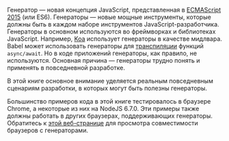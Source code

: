 Генератор — новая концепция JavaScript, представленная в [ECMAScript 2015](http://www.ecma-international.org/ecma-262/6.0/) (или ES6). Генераторы — новые мощные инструменты, которые должны быть в каждом наборе инструментов JavaScript-разработчика. Генераторы в основном используются во фреймворках и библиотеках JavaScript. Например, [Koa](http://koajs.com) использует генераторы в качестве мидлвара. Babel может использовать генераторы для [транспиляции](https://babeljs.io/docs/plugins/transform-async-to-generator/) функций `async/await`. Но в коде приложений генераторы, как правило, не используются. Основная причина — генераторы трудно понять и применять в повседневной разработке.

В этой книге основное внимание уделяется реальным повседневным сценариям разработки, в которых могут быть полезны генераторы.

Большинство примеров кода в этой книге тестировалось в браузере Chrome, а некоторые из них на NodeJS 6.7.0. Эти примеры также должны работать в других браузерах, поддерживающих генераторы. Обратитесь к [этой веб-странице](http://kangax.github.io/compat-table/es6/#test-generators) для просмотра совместимости браузеров с генераторами.

